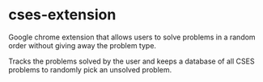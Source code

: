 # cses-extension
 Google chrome extension that allows users to solve problems in a random order without giving away the problem type.

 Tracks the problems solved by the user and keeps a database of all CSES problems to randomly pick an unsolved problem.
